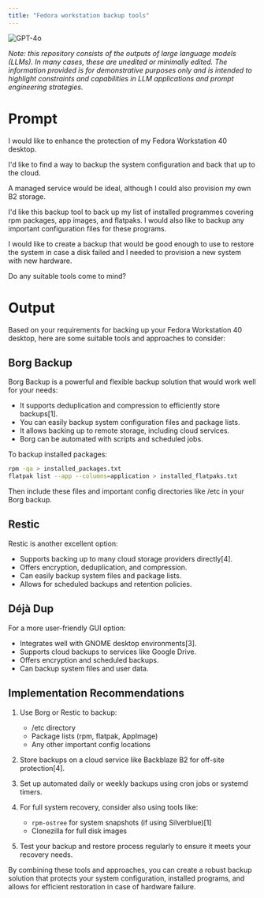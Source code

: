 ```yaml
---
title: "Fedora workstation backup tools"
---
```

![GPT-4o](https://img.shields.io/badge/GPT--4o-3333FF?style=for-the-badge&logo=openai&logoColor=white)



*Note: this repository consists of the outputs of large language models (LLMs). In many cases, these are unedited or minimally edited. The information provided is for demonstrative purposes only and is intended to highlight constraints and capabilities in LLM applications and prompt engineering strategies.*


# Prompt

I would like to enhance the protection of my Fedora Workstation 40 desktop.

I'd like to find a way to backup the system configuration and back that up to the cloud.

A managed service would be ideal, although I could also provision my own B2 storage.

I'd like this backup tool to back up my list of installed programmes covering rpm packages, app images, and flatpaks. I would also like to backup any important configuration files for these programs. 

I would like to create a backup that would be good enough to use to restore the system in case a disk failed and I needed to provision a new system with new hardware.

Do any suitable tools come to mind?

# Output

Based on your requirements for backing up your Fedora Workstation 40 desktop, here are some suitable tools and approaches to consider:

## Borg Backup

Borg Backup is a powerful and flexible backup solution that would work well for your needs:

- It supports deduplication and compression to efficiently store backups[1].
- You can easily backup system configuration files and package lists.
- It allows backing up to remote storage, including cloud services.
- Borg can be automated with scripts and scheduled jobs.

To backup installed packages:

```bash
rpm -qa > installed_packages.txt
flatpak list --app --columns=application > installed_flatpaks.txt
```

Then include these files and important config directories like /etc in your Borg backup.

## Restic 

Restic is another excellent option:

- Supports backing up to many cloud storage providers directly[4].
- Offers encryption, deduplication, and compression.
- Can easily backup system files and package lists.
- Allows for scheduled backups and retention policies.

## Déjà Dup

For a more user-friendly GUI option:

- Integrates well with GNOME desktop environments[3].
- Supports cloud backups to services like Google Drive.
- Offers encryption and scheduled backups.
- Can backup system files and user data.

## Implementation Recommendations

1. Use Borg or Restic to backup:
   - /etc directory
   - Package lists (rpm, flatpak, AppImage)
   - Any other important config locations

2. Store backups on a cloud service like Backblaze B2 for off-site protection[4].

3. Set up automated daily or weekly backups using cron jobs or systemd timers.

4. For full system recovery, consider also using tools like:
   - `rpm-ostree` for system snapshots (if using Silverblue)[1]
   - Clonezilla for full disk images

5. Test your backup and restore process regularly to ensure it meets your recovery needs.

By combining these tools and approaches, you can create a robust backup solution that protects your system configuration, installed programs, and allows for efficient restoration in case of hardware failure.
 